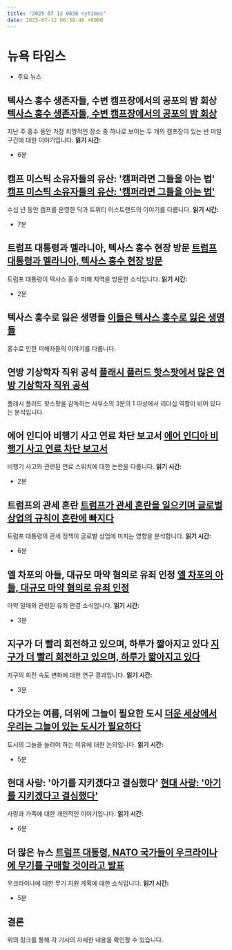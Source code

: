 ```yaml
---
title: "2025 07 12 0638 nytimes"
date: 2025-07-12 06:38:46 +0900
---
```


# 뉴욕 타임스
- 주요 뉴스

## 텍사스 홍수 생존자들, 수변 캠프장에서의 공포의 밤 회상 [텍사스 홍수 생존자들, 수변 캠프장에서의 공포의 밤 회상](https://www.nytimes.com/2025/07/11/us/texas-flood-survivors-waterfront-campgrounds.html)
 지난 주 홍수 동안 가장 치명적인 장소 중 하나로 보이는 두 개의 캠프장이 있는 반 마일 구간에 대한 이야기입니다. **읽기 시간:**
* 6분
## 캠프 미스틱 소유자들의 유산: '캠퍼라면 그들을 아는 법' [캠프 미스틱 소유자들의 유산: '캠퍼라면 그들을 아는 법'](https://www.nytimes.com/2025/07/11/us/camp-mystic-texas-floods.html)
 수십 년 동안 캠프를 운영한 딕과 트위티 이스트랜드의 이야기를 다룹니다. **읽기 시간:**
* 7분
## 트럼프 대통령과 멜라니아, 텍사스 홍수 현장 방문 [트럼프 대통령과 멜라니아, 텍사스 홍수 현장 방문](https://www.nytimes.com/2025/07/11/us/politics/trump-texas-flood-sites.html)
 트럼프 대통령이 텍사스 홍수 피해 지역을 방문한 소식입니다. **읽기 시간:**
* 2분
## 텍사스 홍수로 잃은 생명들 [이들은 텍사스 홍수로 잃은 생명들](https://www.nytimes.com/interactive/2025/07/09/us/texas-floods-victims.html)
 홍수로 인한 피해자들의 이야기를 다룹니다.
## 연방 기상학자 직위 공석 [플래시 플러드 핫스팟에서 많은 연방 기상학자 직위 공석](https://www.nytimes.com/interactive/2025/07/11/climate/flash-floods-nws-office-vacancies.html)
 플래시 플러드 핫스팟을 감독하는 사무소의 3분의 1 이상에서 리더십 역할이 비어 있다는 분석입니다.
## 에어 인디아 비행기 사고 연료 차단 보고서 [에어 인디아 비행기 사고 연료 차단 보고서](https://www.nytimes.com/2025/07/11/world/asia/air-india-crash-report.html)
 비행기 사고와 관련된 연료 스위치에 대한 논란을 다룹니다. **읽기 시간:**
* 2분
## 트럼프의 관세 혼란 [트럼프가 관세 혼란을 일으키며 글로벌 상업의 규칙이 혼란에 빠지다](https://www.nytimes.com/2025/07/11/world/europe/trump-tariffs-global-trade-deals.html)
 트럼프 대통령의 관세 정책이 글로벌 상업에 미치는 영향을 분석합니다. **읽기 시간:**
* 6분
## 엘 차포의 아들, 대규모 마약 혐의로 유죄 인정 [엘 차포의 아들, 대규모 마약 혐의로 유죄 인정](https://www.nytimes.com/2025/07/11/us/politics/el-chapo-son-pleads-guilty.html)
 마약 밀매와 관련된 유죄 판결 소식입니다. **읽기 시간:**
* 3분
## 지구가 더 빨리 회전하고 있으며, 하루가 짧아지고 있다 [지구가 더 빨리 회전하고 있으며, 하루가 짧아지고 있다](https://www.nytimes.com/2025/07/11/science/earth-speeding-up-summer-days-shorter.html)
 지구의 회전 속도 변화에 대한 연구 결과입니다. **읽기 시간:**
* 3분
## 다가오는 여름, 더위에 그늘이 필요한 도시 [더운 세상에서 우리는 그늘이 있는 도시가 필요하다](https://www.nytimes.com/2025/07/11/opinion/shade-buildings-cities.html)
 도시의 그늘을 늘려야 하는 이유에 대한 논의입니다. **읽기 시간:**
* 5분
## 현대 사랑: '아기를 지키겠다고 결심했다' [현대 사랑: '아기를 지키겠다고 결심했다'](https://www.nytimes.com/2025/07/11/style/modern-love-i-intend-to-keep-my-baby.html)
 사랑과 가족에 대한 개인적인 이야기입니다. **읽기 시간:**
* 6분
## 더 많은 뉴스 [트럼프 대통령, NATO 국가들이 우크라이나에 무기를 구매할 것이라고 발표](https://www.nytimes.com/2025/07/11/world/europe/trump-nato-weapons-ukraine.html)
 우크라이나에 대한 무기 지원 계획에 대한 소식입니다. **읽기 시간:**
* 5분
## 결론
 위의 링크를 통해 각 기사의 자세한 내용을 확인할 수 있습니다.